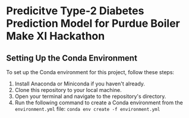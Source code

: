# Predicitve Type-2 Diabetes Prediction Model for Purdue Boiler Make XI Hackathon

## Setting Up the Conda Environment

To set up the Conda environment for this project, follow these steps:

1. Install Anaconda or Miniconda if you haven't already.
2. Clone this repository to your local machine.
3. Open your terminal and navigate to the repository's directory.
4. Run the following command to create a Conda environment from the `environment.yml` file:
`conda env create -f environment.yml`
